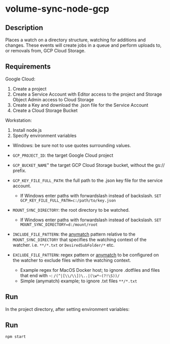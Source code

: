 # volume-sync-node-gcp

## Description
Places a watch on a directory structure, watching for additions and changes. These events will create jobs in a queue and perform uploads to, or removals from, GCP Cloud Storage.

## Requirements
Google Cloud:
1. Create a project
2. Create a Service Account with Editor access to the project and Storage Object Admin access to Cloud Storage
3. Create a Key and download the .json file for the Service Account
4. Create a Cloud Storage Bucket

Workstation:
1. Install node.js
2. Specify environment variables
  - Windows: be sure not to use quotes surrounding values.

- `GCP_PROJECT_ID`: the target Google Cloud project
- `GCP_BUCKET_NAME`" the target GCP Cloud Storage bucket, without the gs:// prefix.
- `GCP_KEY_FILE_FULL_PATH`: the full path to the .json key file for the service account.
  - If Windows enter paths with forwardslash instead of backslash. `SET GCP_KEY_FILE_FULL_PATH=c:/path/to/key.json`
- `MOUNT_SYNC_DIRECTORY`: the root directory to be watched.
  - If Windows enter paths with forwardslash instead of backslash. `SET MOUNT_SYNC_DIRECTORY=d:/mount/root`
- `INCLUDE_FILE_PATTERN`: the [anymatch](https://github.com/micromatch/anymatch) pattern relative to the `MOUNT_SYNC_DIRECTORY` that specifies the watching context of the watcher. i.e. `**/*.txt` or `DesiredSubFolder/*` etc.
- `EXCLUDE_FILE_PATTERN`: regex pattern or [anymatch](https://github.com/micromatch/anymatch) to be configured on the watcher to exclude files within the watching context. 
  - Example regex for MacOS Docker host; to ignore .dotfiles and files that end with `~`: `/(^|[\\/\\])\..|(\w*~(?!\S))/`
  - Simple (anymatch) example; to ignore .txt files `**/*.txt`

## Run
In the project directory, after setting environment variables:

## Run
`npm start`
